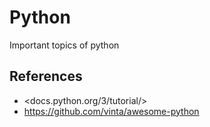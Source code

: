 
# Python

Important topics of python

## References

- <docs.python.org/3/tutorial/>
- <https://github.com/vinta/awesome-python>

